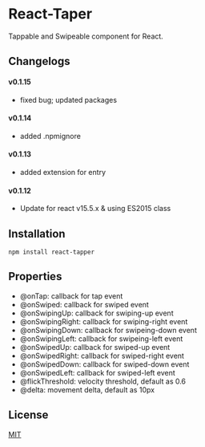 # React-Taper

Tappable and Swipeable component for React.


## Changelogs
#### v0.1.15
- fixed bug; updated packages

#### v0.1.14
- added .npmignore

#### v0.1.13
- added extension for entry

#### v0.1.12
- Update for react v15.5.x & using ES2015 class


## Installation

	npm install react-tapper
	
## Properties

- @onTap: callback for tap event
- @onSwiped: callback for swiped event
- @onSwipingUp: callback for swiping-up event
- @onSwipingRight: callback for swiping-right event
- @onSwipingDown: callback for swipeing-down event
- @onSwipingLeft: callback for swipeing-left event
- @onSwipedUp: callback for swiped-up event
- @onSwipedRight: callback for swiped-right event
- @onSwipedDown: callback for swiped-down event
- @onSwipedLeft: callback for swiped-left event
- @flickThreshold: velocity threshold, default as 0.6
- @delta: movement delta, default as 10px



## License

[MIT](http://www.opensource.org/licenses/mit-license.php)